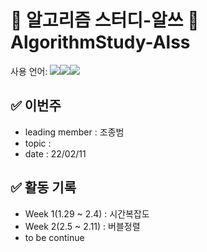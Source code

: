 #  🧮 알고리즘 스터디-알쓰 🧠 AlgorithmStudy-Alss
사용 언어: <img src="https://img.shields.io/badge/c++-00599C?style=for-the-badge&logo=c%2B%2B&logoColor=white"/><img src="https://img.shields.io/badge/java-007396?style=for-the-badge&logo=java&logoColor=white"/><img src="https://img.shields.io/badge/python-3776AB?style=for-the-badge&logo=python&logoColor=white"/>

## ✅ 이번주
 * leading member : 조종범
 * topic : 
 * date : 22/02/11

## ✅ 활동 기록
 * Week 1(1.29 ~ 2.4) : 시간복잡도
 * Week 2(2.5 ~ 2.11) : 버블정렬
 * to be continue
